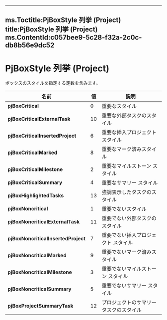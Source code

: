 

---
ms.Toctitle:PjBoxStyle 列挙 (Project)
title:PjBoxStyle 列挙 (Project)
ms.ContentId:c057bee9-5c28-f32a-2c0c-db8b56e9dc52
---
# PjBoxStyle 列挙 (Project)




ボックスのスタイルを指定する定数を含みます。

|**名前**|**値**|**説明**|
|---|---|---|
|**pjBoxCritical**|0|重要なスタイル|
|**pjBoxCriticalExternalTask**|10|重要な外部タスクのスタイル|
|**pjBoxCriticalInsertedProject**|6|重要な挿入プロジェクト スタイル|
|**pjBoxCriticalMarked**|8|重要なマーク済みスタイル|
|**pjBoxCriticalMilestone**|2|重要なマイルストーン スタイル|
|**pjBoxCriticalSummary**|4|重要なサマリー スタイル|
|**pjBoxHighlightedTasks**|13|強調表示したタスクのスタイル|
|**pjBoxNoncritical**|1|重要でないスタイル|
|**pjBoxNoncriticalExternalTask**|11|重要でない外部タスクのスタイル|
|**pjBoxNoncriticalInsertedProject**|7|重要でない挿入プロジェクト スタイル|
|**pjBoxNoncriticalMarked**|9|重要でないマーク済みスタイル|
|**pjBoxNoncriticalMilestone**|3|重要でないマイルストーン スタイル|
|**pjBoxNoncriticalSummary**|5|重要でないサマリー スタイル|
|**pjBoxProjectSummaryTask**|12|プロジェクトのサマリー タスクのスタイル|




